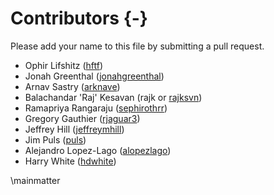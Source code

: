 # Contributors {-}
Please add your name to this file by submitting a pull request.

- Ophir Lifshitz ([hftf](https://github.com/hftf))
- Jonah Greenthal ([jonahgreenthal](https://github.com/jonahgreenthal))
- Arnav Sastry ([arknave](http://github.com/arknave))
- Balachandar 'Raj' Kesavan (rajk or [rajksvn](https://bitbucket.org/rajksvn))
- Ramapriya Rangaraju ([sephirothrr](https://github.com/sephirothrr))
- Gregory Gauthier ([rjaguar3](https://github.com/rjaguar3))
- Jeffrey Hill ([jeffreymhill](https://github.com/jeffreymhill))
- Jim Puls ([puls](https://github.com/puls))
- Alejandro Lopez-Lago ([alopezlago](https://github.com/alopezlago))
- Harry White ([hdwhite](http://github.com/hdwhite))

\mainmatter
